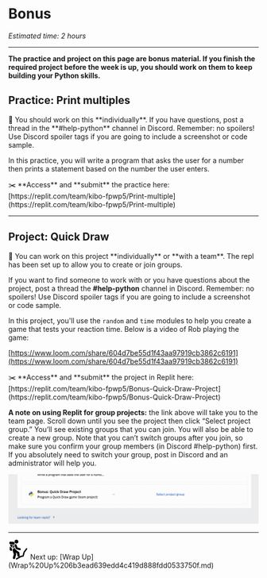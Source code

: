 # Bonus

*Estimated time: 2 hours* 

---

**The practice and project on this page are bonus material.  If you finish the required project before the week is up, you should work on them to keep building your Python skills.**

## Practice: Print multiples

<aside>
📌 You should work on this **individually**.  If you have questions, post a thread in the **#help-python** channel in Discord.  Remember: no spoilers! Use Discord spoiler tags if you are going to include a screenshot or code sample.

</aside>

In this practice, you will write a program that asks the user for a number then prints a statement based on the number the user enters. 

<aside>
✂️ **Access** and **submit** the practice here: [https://replit.com/team/kibo-fpwp5/Print-multiple](https://replit.com/team/kibo-fpwp5/Print-multiple)

</aside>

---

## Project: Quick Draw

<aside>
📌 You can work on this project **individually** or **with a team**. The repl has been set up to allow you to create or join groups.

If you want to find someone to work with or you have questions about the project, post a thread the **#help-python** channel in Discord.  Remember: no spoilers! Use Discord spoiler tags if you are going to include a screenshot or code sample.

</aside>

In this project, you'll use the `random` and `time` modules to help you create a game that tests your reaction time. Below is a video of Rob playing the game:

[https://www.loom.com/share/604d7be55d1f43aa97919cb3862c6191](https://www.loom.com/share/604d7be55d1f43aa97919cb3862c6191)

<aside>
✂️ **Access** and **submit** the project in Replit here: [https://replit.com/team/kibo-fpwp5/Bonus-Quick-Draw-Project](https://replit.com/team/kibo-fpwp5/Bonus-Quick-Draw-Project)

</aside>

**A note on using Replit for group projects:** the link above will take you to the team page. Scroll down until you see the project then click “Select project group.” You’ll see existing groups that you can join. You will also be able to create a new group. Note that you can’t switch groups after you join, so make sure you confirm your group members (in Discord #help-python) first. If you absolutely need to switch your group, post in Discord and an administrator will help you. 

![Untitled](Bonus%204241a093a8414baa9c105d0917537fad/Untitled.png)

---

<aside>
<img src="../Lesson%200%20Learning%20With%20Kibo%2032002756da8b4ed2a610df0347af2a08/man-in-hike.png" alt="../Lesson%200%20Learning%20With%20Kibo%2032002756da8b4ed2a610df0347af2a08/man-in-hike.png" width="40px" /> Next up: [Wrap Up](Wrap%20Up%206b3ead639edd4c419d888fdd0533750f.md)

</aside>